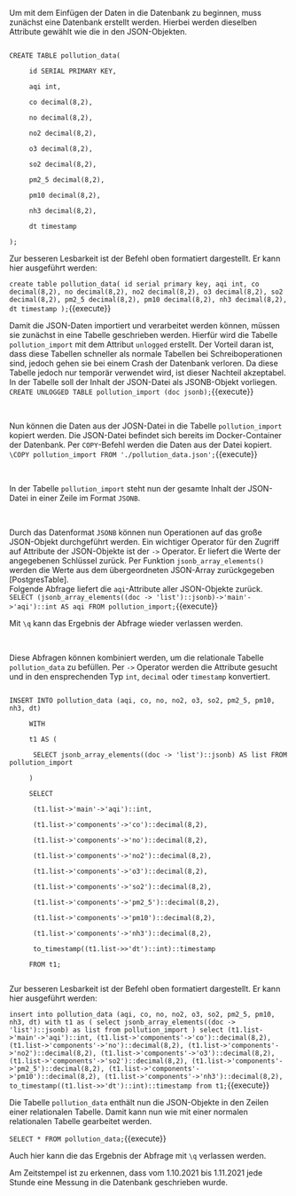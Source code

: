 Um mit dem Einfügen der Daten in die Datenbank zu beginnen, muss zunächst eine Datenbank erstellt werden.
Hierbei werden dieselben Attribute gewählt wie die in den JSON-Objekten.

<code class="language-sql">
CREATE TABLE pollution_data(<br>
	&nbsp;id SERIAL PRIMARY KEY,<br>
	&nbsp;aqi int,<br>
	&nbsp;co decimal(8,2),<br>
	&nbsp;no decimal(8,2),<br>
	&nbsp;no2 decimal(8,2),<br>
	&nbsp;o3 decimal(8,2),<br>
	&nbsp;so2 decimal(8,2),<br>
	&nbsp;pm2_5 decimal(8,2),<br>
	&nbsp;pm10 decimal(8,2),<br>
	&nbsp;nh3 decimal(8,2),<br>
	&nbsp;dt timestamp<br>
);
</code>

Zur besseren Lesbarkeit ist der Befehl oben formatiert dargestellt.
Er kann hier ausgeführt werden:

`create table pollution_data( id serial primary key, aqi int, co decimal(8,2), no decimal(8,2), no2 decimal(8,2), o3 decimal(8,2), so2 decimal(8,2), pm2_5 decimal(8,2), pm10 decimal(8,2), nh3 decimal(8,2), dt timestamp );`{{execute}}

Damit die JSON-Daten importiert und verarbeitet werden können, müssen sie zunächst in eine Tabelle geschrieben werden.
Hierfür wird die Tabelle `pollution_import` mit dem Attribut `unlogged` erstellt.
Der Vorteil daran ist, dass diese Tabellen schneller als normale Tabellen bei Schreiboperationen sind, jedoch gehen sie bei einem Crash der Datenbank verloren.
Da diese Tabelle jedoch nur temporär verwendet wird, ist dieser Nachteil akzeptabel.<br>
In der Tabelle soll der Inhalt der JSON-Datei als JSONB-Objekt vorliegen.<br>
`CREATE UNLOGGED TABLE pollution_import (doc jsonb);`{{execute}}

<br>

Nun können die Daten aus der JOSN-Datei in die Tabelle `pollution_import` kopiert werden.
Die JSON-Datei befindet sich bereits im Docker-Container der Datenbank.
Per `COPY`-Befehl werden die Daten aus der Datei kopiert.<br>
`\COPY pollution_import FROM './pollution_data.json';`{{execute}}

<br>

In der Tabelle `pollution_import` steht nun der gesamte Inhalt der JSON-Datei in einer Zeile im Format `JSONB`.<br>

<br>

Durch das Datenformat `JSONB` können nun Operationen auf das große JSON-Objekt durchgeführt werden.
Ein wichtiger Operator für den Zugriff auf Attribute der JSON-Objekte ist der `->` Operator.
Er liefert die Werte der angegebenen Schlüssel zurück.
Per Funktion `jsonb_array_elements()` werden die Werte aus dem übergeordneten JSON-Array zurückgegeben [PostgresTable].<br>
Folgende Abfrage liefert die `aqi`-Attribute aller JSON-Objekte zurück.<br>
`SELECT (jsonb_array_elements((doc -> 'list')::jsonb)->'main'->'aqi')::int AS aqi FROM pollution_import;`{{execute}}

Mit `\q` kann das Ergebnis der Abfrage wieder verlassen werden.

<br>

Diese Abfragen können kombiniert werden, um die relationale Tabelle `pollution_data` zu befüllen.
Per `->` Operator werden die Attribute gesucht und in den ensprechenden Typ `int`, `decimal` oder `timestamp` konvertiert.<br>

<code>
INSERT INTO pollution_data (aqi, co, no, no2, o3, so2, pm2_5, pm10, nh3, dt)<br>
    &nbsp;WITH<br>
    &nbsp;t1 AS (<br>
    &nbsp;&nbsp;SELECT jsonb_array_elements((doc -> 'list')::jsonb) AS list FROM pollution_import<br>
    &nbsp;)<br>
    &nbsp;SELECT<br>
    &nbsp;&nbsp;(t1.list->'main'->'aqi')::int,<br>
    &nbsp;&nbsp;(t1.list->'components'->'co')::decimal(8,2),<br>
    &nbsp;&nbsp;(t1.list->'components'->'no')::decimal(8,2),<br>
    &nbsp;&nbsp;(t1.list->'components'->'no2')::decimal(8,2),<br>
    &nbsp;&nbsp;(t1.list->'components'->'o3')::decimal(8,2),<br>
    &nbsp;&nbsp;(t1.list->'components'->'so2')::decimal(8,2),<br>
    &nbsp;&nbsp;(t1.list->'components'->'pm2_5')::decimal(8,2),<br>
    &nbsp;&nbsp;(t1.list->'components'->'pm10')::decimal(8,2),<br>
    &nbsp;&nbsp;(t1.list->'components'->'nh3')::decimal(8,2),<br>
    &nbsp;&nbsp;to_timestamp((t1.list->>'dt')::int)::timestamp<br>
    &nbsp;FROM t1;<br>
</code>

Zur besseren Lesbarkeit ist der Befehl oben formatiert dargestellt.
Er kann hier ausgeführt werden:

`insert into pollution_data (aqi, co, no, no2, o3, so2, pm2_5, pm10, nh3, dt) with t1 as ( select jsonb_array_elements((doc -> 'list')::jsonb) as list from pollution_import ) select (t1.list->'main'->'aqi')::int, (t1.list->'components'->'co')::decimal(8,2), (t1.list->'components'->'no')::decimal(8,2), (t1.list->'components'->'no2')::decimal(8,2), (t1.list->'components'->'o3')::decimal(8,2), (t1.list->'components'->'so2')::decimal(8,2), (t1.list->'components'->'pm2_5')::decimal(8,2), (t1.list->'components'->'pm10')::decimal(8,2), (t1.list->'components'->'nh3')::decimal(8,2), to_timestamp((t1.list->>'dt')::int)::timestamp from t1;`{{execute}}

Die Tabelle `pollution_data` enthält nun die JSON-Objekte in den Zeilen einer relationalen Tabelle.
Damit kann nun wie mit einer normalen relationalen Tabelle gearbeitet werden.

`SELECT * FROM pollution_data;`{{execute}}

Auch hier kann die das Ergebnis der Abfrage mit `\q` verlassen werden.

Am Zeitstempel ist zu erkennen, dass vom 1.10.2021 bis 1.11.2021 jede Stunde eine Messung in die Datenbank geschrieben wurde.
